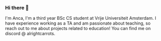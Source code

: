 ### Hi there 👋

I'm Anca, I'm a third year BSc CS student at Vrije Universiteit Amsterdam. 
I have experience working as a TA and am passionate about teaching, so reach out to me about projects related to education! 
You can find me on discord @ alrightcarrots.

<!--
**anca-elena/anca-elena** is a ✨ _special_ ✨ repository because its `README.md` (this file) appears on your GitHub profile.

Here are some ideas to get you started:

- 🔭 I’m currently working on ...
- 🌱 I’m currently learning ...
- 👯 I’m looking to collaborate on ...
- 🤔 I’m looking for help with ...
- 💬 Ask me about ...
- 📫 How to reach me: ...
- 😄 Pronouns: ...
- ⚡ Fun fact: ...
-->
